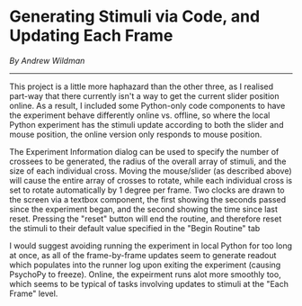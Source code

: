 # Generating Stimuli via Code, and Updating Each Frame

*By Andrew Wildman*

---

This project is a little more haphazard than the other three, as I realised part-way that there currently isn't a way to get the current slider position online. As a result, I included some Python-only code components to have the experiment behave differently online vs. offline, so where the local Python experiment has the stimuli update according to both the slider and mouse position, the online version only responds to mouse position.

The Experiment Information dialog can be used to specify the number of crossees to be generated, the radius of the overall array of stimuli, and the size of each individual cross. Moving the mouse/slider (as described above) will cause the entire array of crosses to rotate, while each individual cross is set to rotate automatically by 1 degree per frame. Two clocks are drawn to the screen via a textbox component, the first showing the seconds passed since the experiment began, and the second showing the time since last reset. Pressing the "reset" button will end the routine, and therefore reset the stimuli to their default value specified in the "Begin Routine" tab

I would suggest avoiding running the experiment in local Python for too long at once, as all of the frame-by-frame updates seem to generate readout which populates into the runner log upon exiting the experiment (causing PsychoPy to freeze). Online, the expeirment runs alot more smoothly too, which seems to be typical of tasks involving updates to stimuli at the "Each Frame" level.